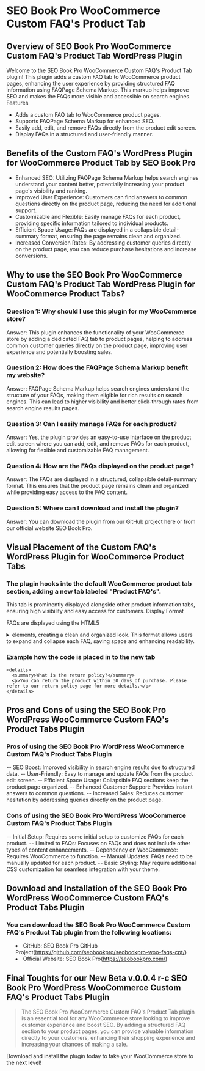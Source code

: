# SEO Book Pro WooCommerce Custom FAQ's Product Tab

## Overview of SEO Book Pro WooCommerce Custom FAQ's Product Tab WordPress Plugin

Welcome to the SEO Book Pro WooCommerce Custom FAQ's Product Tab plugin! This plugin adds a custom FAQ tab to WooCommerce product pages, enhancing the user experience by providing structured FAQ information using FAQPage Schema Markup. This markup helps improve SEO and makes the FAQs more visible and accessible on search engines.
Features

- Adds a custom FAQ tab to WooCommerce product pages.
- Supports FAQPage Schema Markup for enhanced SEO.
- Easily add, edit, and remove FAQs directly from the product edit screen.
- Display FAQs in a structured and user-friendly manner.

## Benefits of the Custom FAQ's WordPress Plugin for WooCommerce Product Tab by SEO Book Pro

- Enhanced SEO: Utilizing FAQPage Schema Markup helps search engines understand your content better, potentially increasing your product page's visibility and ranking.
- Improved User Experience: Customers can find answers to common questions directly on the product page, reducing the need for additional support.
- Customizable and Flexible: Easily manage FAQs for each product, providing specific information tailored to individual products.
- Efficient Space Usage: FAQs are displayed in a collapsible detail-summary format, ensuring the page remains clean and organized.
- Increased Conversion Rates: By addressing customer queries directly on the product page, you can reduce purchase hesitations and increase conversions.

## Why to use the SEO Book Pro WooCommerce Custom FAQ's Product Tab WordPress Plugin for WooCommerce Product Tabs?

### Question 1: Why should I use this plugin for my WooCommerce store?

Answer: This plugin enhances the functionality of your WooCommerce store by adding a dedicated FAQ tab to product pages, helping to address common customer queries directly on the product page, improving user experience and potentially boosting sales.

### Question 2: How does the FAQPage Schema Markup benefit my website?

Answer: FAQPage Schema Markup helps search engines understand the structure of your FAQs, making them eligible for rich results on search engines. This can lead to higher visibility and better click-through rates from search engine results pages.

### Question 3: Can I easily manage FAQs for each product?

Answer: Yes, the plugin provides an easy-to-use interface on the product edit screen where you can add, edit, and remove FAQs for each product, allowing for flexible and customizable FAQ management.

### Question 4: How are the FAQs displayed on the product page?

Answer: The FAQs are displayed in a structured, collapsible detail-summary format. This ensures that the product page remains clean and organized while providing easy access to the FAQ content.

### Question 5: Where can I download and install the plugin?

Answer: You can download the plugin from our GitHub project here or from our official website SEO Book Pro.

## Visual Placement of the Custom FAQ's WordPress Plugin for WooCommerce Product Tabs

### The plugin hooks into the default WooCommerce product tab section, adding a new tab labeled "Product FAQ's". 

This tab is prominently displayed alongside other product information tabs, ensuring high visibility and easy access for customers.
Display Format

FAQs are displayed using the HTML5 <details> and <summary> elements, creating a clean and organized look. This format allows users to expand and collapse each FAQ, saving space and enhancing readability.

### Example how the code is placed in to the new tab
```
<details>
  <summary>What is the return policy?</summary>
  <p>You can return the product within 30 days of purchase. Please refer to our return policy page for more details.</p>
</details>
```

## Pros and Cons of using the SEO Book Pro WordPress WooCommerce Custom FAQ's Product Tabs Plugin

### Pros of using the SEO Book Pro WordPress WooCommerce Custom FAQ's Product Tabs Plugin

-- SEO Boost: Improved visibility in search engine results due to structured data.
-- User-Friendly: Easy to manage and update FAQs from the product edit screen.
-- Efficient Space Usage: Collapsible FAQ sections keep the product page organized.
-- Enhanced Customer Support: Provides instant answers to common questions.
-- Increased Sales: Reduces customer hesitation by addressing queries directly on the product page.

### Cons of using the SEO Book Pro WordPress WooCommerce Custom FAQ's Product Tabs Plugin

-- Initial Setup: Requires some initial setup to customize FAQs for each product.
-- Limited to FAQs: Focuses on FAQs and does not include other types of content enhancements.
-- Dependency on WooCommerce: Requires WooCommerce to function.
-- Manual Updates: FAQs need to be manually updated for each product.
-- Basic Styling: May require additional CSS customization for seamless integration with your theme.

## Download and Installation of the SEO Book Pro WordPress WooCommerce Custom FAQ's Product Tabs Plugin

### You can download the SEO Book Pro WooCommerce Custom FAQ's Product Tab plugin from the following locations:

* GitHub: SEO Book Pro GitHub Project(https://github.com/seobookpro/seobookpro-woo-faqs-cpt/)
* Official Website: SEO Book Pro(https://seobookpro.com/)

## Final Toughts for our New Beta v.0.0.4 r-c SEO Book Pro WordPress WooCommerce Custom FAQ's Product Tabs Plugin

> The SEO Book Pro WooCommerce Custom FAQ's Product Tab plugin is an essential tool for any WooCommerce store looking to improve customer experience and boost SEO. By adding a structured FAQ section to your product pages, you can provide valuable information directly to your customers, enhancing their shopping experience and increasing your chances of making a sale.

Download and install the plugin today to take your WooCommerce store to the next level!

